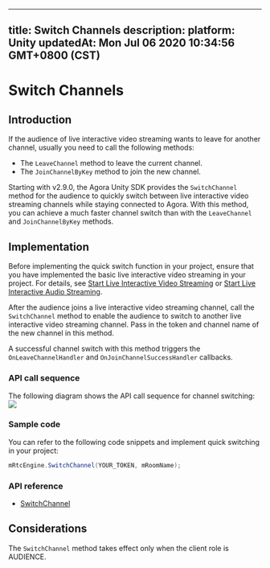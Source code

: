
---
title: Switch Channels
description: 
platform: Unity
updatedAt: Mon Jul 06 2020 10:34:56 GMT+0800 (CST)
---
# Switch Channels
## Introduction

If the audience of live interactive video streaming wants to leave for another channel, usually you need to call the following methods:

- The `LeaveChannel` method to leave the current channel.
- The `JoinChannelByKey` method to join the new channel.

Starting with v2.9.0, the Agora Unity SDK provides the `SwitchChannel` method for the audience to quickly switch between live interactive video streaming channels while staying connected to Agora. With this method, you can achieve a much faster channel switch than with the `LeaveChannel` and `JoinChannelByKey` methods. 

## Implementation

Before implementing the quick switch function in your project, ensure that you have implemented the basic live interactive video streaming in your project. For details, see [Start Live Interactive Video Streaming](../../en/Audio%20Broadcast/start_live_unity.md) or [Start Live Interactive Audio Streaming](../../en/Audio%20Broadcast/start_live_audio_unity.md).

After the audience joins a live interactive video streaming channel, call the `SwitchChannel` method to enable the audience to switch to another live interactive video streaming channel. Pass in the token and channel name of the new channel in this method.

A successful channel switch with this method triggers the `OnLeaveChannelHandler` and `OnJoinChannelSuccessHandler` callbacks.

### API call sequence

The following diagram shows the API call sequence for channel switching:
![](https://web-cdn.agora.io/docs-files/1585556147266)

### Sample code

You can refer to the following code snippets and implement quick switching in your project:

```C#
mRtcEngine.SwitchChannel(YOUR_TOKEN, mRoomName);
```

### API reference

- [SwitchChannel](https://docs.agora.io/en/Audio%20Broadcast/API%20Reference/unity/classagora__gaming__rtc_1_1_i_rtc_engine.html#a7f27478a9fe819fc3bdec0164111e2d2)

## Considerations

The `SwitchChannel` method takes effect only when the client role is AUDIENCE.

